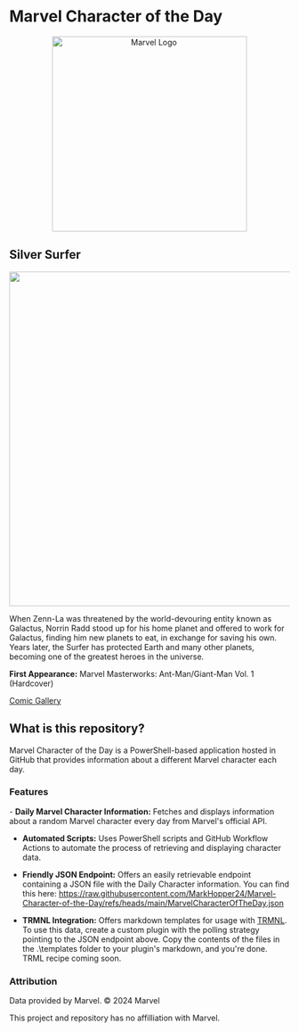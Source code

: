 # Marvel Character of the Day
<p align="center">
<img src="https://logos-world.net/wp-content/uploads/2020/12/Marvel-Entertainment-Logo.png" alt="Marvel Logo" width="350" height="auto">
</p>

## Silver Surfer
<p align="center">
<img src="http://i.annihil.us/u/prod/marvel/i/mg/3/50/527bb6490a176.jpg" width="600" height="auto"/>
</p>

When Zenn-La was threatened by the world-devouring entity known as Galactus, Norrin Radd stood up for his home planet and offered to work for Galactus, finding him new planets to eat, in exchange for saving his own. Years later, the Surfer has protected Earth and many other planets, becoming one of the greatest heroes in the universe.

**First Appearance:** Marvel Masterworks: Ant-Man/Giant-Man Vol. 1 (Hardcover)

[Comic Gallery](http://marvel.com/comics/characters/1009592/silver_surfer?utm_campaign=apiRef&utm_source=335f42edabc428513a94604c747fda4a)

<h2>What is this repository?</h2>
Marvel Character of the Day is a PowerShell-based application hosted in GitHub that provides information about a different Marvel character each day. 

<h3>Features</h3>
- <b>Daily Marvel Character Information:</b> Fetches and displays information about a random Marvel character every day from Marvel's official API.

- <b>Automated Scripts:</b> Uses PowerShell scripts and GitHub Workflow Actions to automate the process of retrieving and displaying character data.
  
- <b>Friendly JSON Endpoint:</b> Offers an easily retrievable endpoint containing a JSON file with the Daily Character information. You can find this here: https://raw.githubusercontent.com/MarkHopper24/Marvel-Character-of-the-Day/refs/heads/main/MarvelCharacterOfTheDay.json
  
- <b>TRMNL Integration:</b> Offers markdown templates for usage with [TRMNL](https://usetrmnl.com). To use this data, create a custom plugin with the polling strategy pointing to the JSON endpoint above. Copy the contents of the files in the .\templates folder to your plugin's markdown, and you're done. TRML recipe coming soon.

<h3>Attribution</h3>
Data provided by Marvel. © 2024 Marvel

This project and repository has no affilliation with Marvel.
